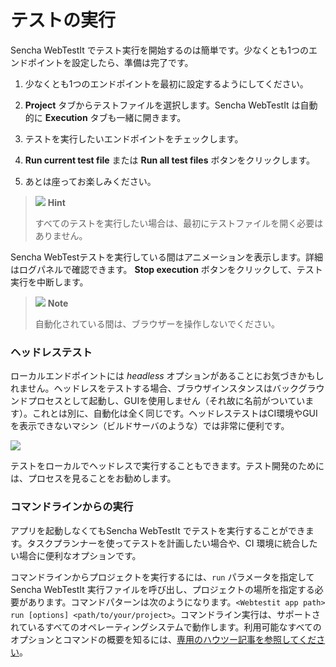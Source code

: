 # テストの実行

Sencha WebTestIt でテスト実行を開始するのは簡単です。少なくとも1つのエンドポイントを設定したら、準備は完了です。

1.  少なくとも1つのエンドポイントを最初に設定するようにしてください。

2.  **Project** タブからテストファイルを選択します。Sencha WebTestIt は自動的に **Execution** タブも一緒に開きます。

3.  テストを実行したいエンドポイントをチェックします。

4.  **Run current test file** または **Run all test files** ボタンをクリックします。

5.  あとは座ってお楽しみください。

> ![](https://docs.sencha.com/webtestit/guides/images/hint-icon.png) **Hint**
> 
> すべてのテストを実行したい場合は、最初にテストファイルを開く必要はありません。

Sencha WebTestテストを実行している間はアニメーションを表示します。詳細はログパネルで確認できます。 
**Stop execution** ボタンをクリックして、テスト実行を中断します。

> ![](https://docs.sencha.com/webtestit/guides/images/note-icon.png) **Note**
> 
> 自動化されている間は、ブラウザーを操作しないでください。

### ヘッドレステスト

ローカルエンドポイントには *headless* オプションがあることにお気づきかもしれません。ヘッドレスをテストする場合、ブラウザインスタンスはバックグラウンドプロセスとして起動し、GUIを使用しません（それ故に名前がついています）。これとは別に、自動化は全く同じです。ヘッドレステストはCI環境やGUIを表示できないマシン（ビルドサーバのような）では非常に便利です。

![](https://docs.sencha.com/webtestit/guides/images/headless.png)

テストをローカルでヘッドレスで実行することもできます。テスト開発のためには、プロセスを見ることをお勧めします。

### コマンドラインからの実行

アプリを起動しなくてもSencha WebTestIt でテストを実行することができます。タスクプランナーを使ってテストを計画したい場合や、CI 環境に統合したい場合に便利なオプションです。


コマンドラインからプロジェクトを実行するには、`run` パラメータを指定して Sencha WebTestIt 実行ファイルを呼び出し、プロジェクトの場所を指定する必要があります。コマンドパターンは次のようになります。`<Webtestit app path> run [options] <path/to/your/project>`。コマンドライン実行は、サポートされているすべてのオペレーティングシステムで動作します。利用可能なすべてのオプションとコマンドの概要を知るには、[専用のハウツー記事を参照してください](../AdvancedTopics/RunningSenchaWebtestitInCliMode.md)。
